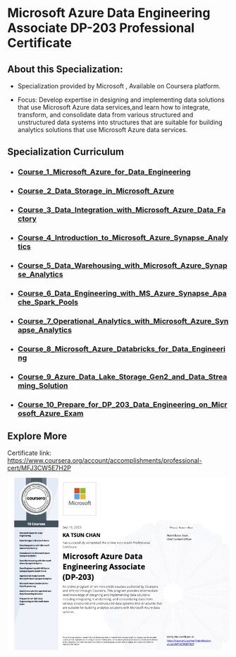 # Microsoft Azure Data Engineering Associate DP-203 Professional Certificate
 
## About this Specialization:

+ Specialization provided by Microsoft , Available on Coursera platform.

+ Focus: Develop expertise in designing and implementing data solutions that use Microsoft Azure data services,and learn how to integrate, transform, and consolidate data from various structured and unstructured data systems into structures that are suitable for building analytics solutions that use Microsoft Azure data services. 


## Specialization Curriculum
+ ### [Course_1_Microsoft_Azure_for_Data_Engineering](https://github.com/ktchan33GBC/Microsoft-Azure-Data-Engineering-Associate-DP-203-Professional-Certificate/tree/main/Course_1_Microsoft_Azure_for_Data_Engineering)
+ ### [Course_2_Data_Storage_in_Microsoft_Azure](https://github.com/ktchan33GBC/Microsoft-Azure-Data-Engineering-Associate-DP-203-Professional-Certificate/tree/main/Course_2_Data_Storage_in_Microsoft_Azure)
+ ### [Course_3_Data_Integration_with_Microsoft_Azure_Data_Factory](https://github.com/ktchan33GBC/Microsoft-Azure-Data-Engineering-Associate-DP-203-Professional-Certificate/tree/main/Course_3_Data_Integration_with_Microsoft_Azure_Data_Factory)
+ ### [Course_4_Introduction_to_Microsoft_Azure_Synapse_Analytics](https://github.com/ktchan33GBC/Microsoft-Azure-Data-Engineering-Associate-DP-203-Professional-Certificate/tree/main/Course_4_Introduction_to_Microsoft_Azure_Synapse_Analytics)
+ ### [Course_5_Data_Warehousing_with_Microsoft_Azure_Synapse_Analytics](https://github.com/ktchan33GBC/Microsoft-Azure-Data-Engineering-Associate-DP-203-Professional-Certificate/tree/main/Course_5_Data_Warehousing_with_Microsoft_Azure_Synapse_Analytics)
+ ### [Course_6_Data_Engineering_with_MS_Azure_Synapse_Apache_Spark_Pools](https://github.com/ktchan33GBC/Microsoft-Azure-Data-Engineering-Associate-DP-203-Professional-Certificate/tree/main/Course_6_Data_Engineering_with_MS_Azure_Synapse_Apache_Spark_Pools)
+ ### [Course_7_Operational_Analytics_with_Microsoft_Azure_Synapse_Analytics](https://github.com/ktchan33GBC/Microsoft-Azure-Data-Engineering-Associate-DP-203-Professional-Certificate/tree/main/Course_7_Operational_Analytics_with_Microsoft_Azure_Synapse_Analytics)
+ ### [Course_8_Microsoft_Azure_Databricks_for_Data_Engineering](https://github.com/ktchan33GBC/Microsoft-Azure-Data-Engineering-Associate-DP-203-Professional-Certificate/tree/main/Course_8_Microsoft_Azure_Databricks_for_Data_Engineering)
+ ### [Course_9_Azure_Data_Lake_Storage_Gen2_and_Data_Streaming_Solution](https://github.com/ktchan33GBC/Microsoft-Azure-Data-Engineering-Associate-DP-203-Professional-Certificate/tree/main/Course_9_Azure_Data_Lake_Storage_Gen2_and_Data_Streaming_Solution)
+ ### [Course_10_Prepare_for_DP_203_Data_Engineering_on_Microsoft_Azure_Exam](https://github.com/ktchan33GBC/Microsoft-Azure-Data-Engineering-Associate-DP-203-Professional-Certificate/tree/main/Course_10_Prepare_for_DP_203_Data_Engineering_on_Microsoft_Azure_Exam)



## Explore More
Certificate link: https://www.coursera.org/account/accomplishments/professional-cert/MFJ3CW5E7H2P

![Certificate](https://github.com/ktchan33GBC/Microsoft-Azure-Data-Engineering-Associate-DP-203-Professional-Certificate/blob/main/img/Specialization_Certificate_Coursera_Microsoft_Azure_Data_Engineering_Associate_DP_203_Professional_Certificate.jpg)

